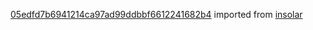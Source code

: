 [05edfd7b6941214ca97ad99ddbbf6612241682b4](https://github.com/insolar/insolar/commit/05edfd7b6941214ca97ad99ddbbf6612241682b4) imported from [insolar](https://github.com/insolar/insolar)
